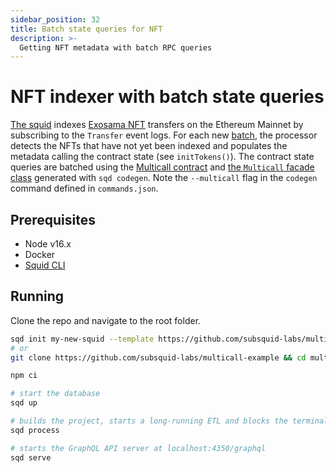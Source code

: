 ```yaml
---
sidebar_position: 32
title: Batch state queries for NFT
description: >-
  Getting NFT metadata with batch RPC queries
---
```


# NFT indexer with batch state queries

[The squid](https://github.com/subsquid-labs/multicall-example) indexes [Exosama NFT](https://etherscan.io/address/0xac5c7493036de60e63eb81c5e9a440b42f47ebf5) transfers on the Ethereum Mainnet by subscribing to the `Transfer` event logs. For each new [batch](/firesquid/basics/processor-context/#ctxblocks), the processor detects the NFTs that have not yet been indexed and populates the metadata calling the contract state (see `initTokens()`). The contract state queries are batched using the [Multicall 
contract](https://etherscan.io/address/0x5ba1e12693dc8f9c48aad8770482f4739beed696) and [the `Multicall` facade class](/firesquid/evm-indexing/query-state/#batch-state-queries) generated with `sqd codegen`. Note the `--multicall` flag in the `codegen` command defined in `commands.json`.

## Prerequisites

- Node v16.x
- Docker
- [Squid CLI](/firesquid/squid-cli/installation)

## Running 

Clone the repo and navigate to the root folder.

```bash
sqd init my-new-squid --template https://github.com/subsquid-labs/multicall-example && cd my-new-squid
# or
git clone https://github.com/subsquid-labs/multicall-example && cd multicall-example

npm ci

# start the database
sqd up

# builds the project, starts a long-running ETL and blocks the terminal
sqd process

# starts the GraphQL API server at localhost:4350/graphql
sqd serve
```
